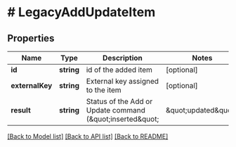 # # LegacyAddUpdateItem

## Properties

Name | Type | Description | Notes
------------ | ------------- | ------------- | -------------
**id** | **string** | id of the added item | [optional]
**externalKey** | **string** | External key assigned to the item | [optional]
**result** | **string** | Status of the Add or Update command (\&quot;inserted\&quot; | \&quot;updated\&quot;) | [optional]

[[Back to Model list]](../../README.md#models) [[Back to API list]](../../README.md#endpoints) [[Back to README]](../../README.md)

